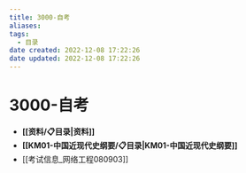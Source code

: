 ```yaml
---
title: 3000-自考
aliases:
tags:
  - 目录
date created: 2022-12-08 17:22:26
date updated: 2022-12-08 17:22:26
---
```


# 3000-自考

- **[[资料/📋目录|资料]]**
- **[[KM01-中国近现代史纲要/📋目录|KM01-中国近现代史纲要]]**
- [[考试信息_网络工程080903]]
